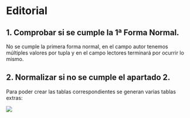 
# Editorial

## 1. Comprobar si se cumple la 1ª Forma Normal.

No se cumple la primera forma normal, en el campo autor tenemos múltiples valores por tupla y en el campo lectores terminará por ocurrir lo mismo.

## 2. Normalizar si no se cumple el apartado 2.

Para poder crear las tablas correspondientes se generan varias tablas extras:

<img src="tarea4.1.png">
